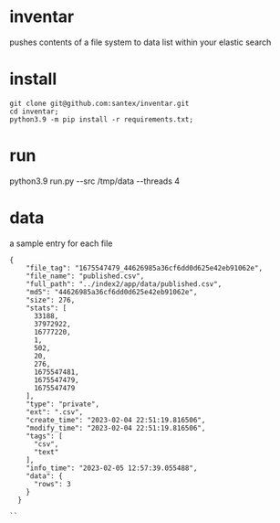 # inventar
pushes contents of a file system to data list within your elastic search

# install

```
git clone git@github.com:santex/inventar.git
cd inventar;
python3.9 -m pip install -r requirements.txt;
```

# run

python3.9 run.py --src /tmp/data  --threads 4



# data

a sample entry for each file 

```
{
    "file_tag": "1675547479_44626985a36cf6dd0d625e42eb91062e",
    "file_name": "published.csv",
    "full_path": "../index2/app/data/published.csv",
    "md5": "44626985a36cf6dd0d625e42eb91062e",
    "size": 276,
    "stats": [
      33188,
      37972922,
      16777220,
      1,
      502,
      20,
      276,
      1675547481,
      1675547479,
      1675547479
    ],
    "type": "private",
    "ext": ".csv",
    "create_time": "2023-02-04 22:51:19.816506",
    "modify_time": "2023-02-04 22:51:19.816506",
    "tags": [
      "csv",
      "text"
    ],
    "info_time": "2023-02-05 12:57:39.055488",
    "data": {
      "rows": 3
    }
  }

``
